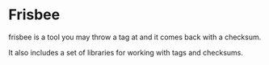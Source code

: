 # Frisbee

frisbee is a tool you may throw a tag at and it comes back with a checksum.

It also includes a set of libraries for working with tags and checksums.
